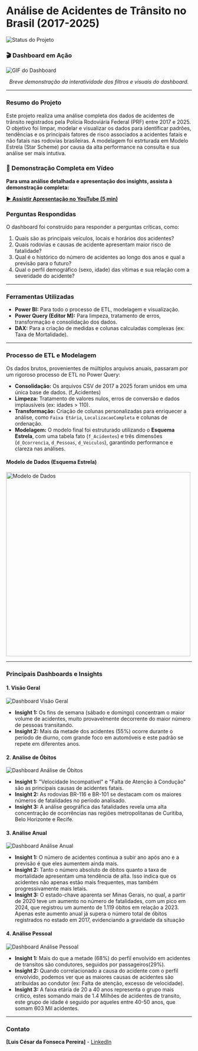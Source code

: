 # Análise de Acidentes de Trânsito no Brasil (2017-2025)

![Status do Projeto](https://img.shields.io/badge/Status-Concluído-brightgreen)

### 🎬 Dashboard em Ação
![GIF do Dashboard](imagens/dashboard.gif)  
*<p align="center">Breve demonstração da interatividade dos filtros e visuais do dashboard.</p>*

---

### Resumo do Projeto
Este projeto realiza uma análise completa dos dados de acidentes de trânsito registrados pela Polícia Rodoviária Federal (PRF) entre 2017 e 2025. O objetivo foi limpar, modelar e visualizar os dados para identificar padrões, tendências e os principais fatores de risco associados a acidentes fatais e não fatais nas rodovias brasileiras. A modelagem foi estrturada em Modelo Estrela (Star Scheme) por causa da alta performance na consulta e sua análise ser mais intutiva.

### 🎥 Demonstração Completa em Vídeo
**Para uma análise detalhada e apresentação dos insights, assista à demonstração completa:**

**[▶️ Assistir Apresentação no YouTube (5 min)](https://youtu.be/Yi-z-ZbT0vQ)**

### Perguntas Respondidas
O dashboard foi construído para responder a perguntas críticas, como:
1.  Quais são as principais veículos, locais e horários dos acidentes?
2.  Quais rodovias e causas de acidente apresentam maior risco de fatalidade?
3.  Qual é o histórico do número de acidentes ao longo dos anos e qual a previsão para o futuro?
4.  Qual o perfil demográfico (sexo, idade) das vítimas e sua relação com a severidade do acidente?

---

### Ferramentas Utilizadas
* **Power BI:** Para todo o processo de ETL, modelagem e visualização.
* **Power Query (Editor M):** Para limpeza, tratamento de erros, transformação e consolidação dos dados.
* **DAX:** Para a criação de medidas e colunas calculadas complexas (ex: Taxa de Mortalidade).

---

### Processo de ETL e Modelagem
Os dados brutos, provenientes de múltiplos arquivos anuais, passaram por um rigoroso processo de ETL no Power Query:
* **Consolidação:** Os arquivos CSV de 2017 a 2025 foram unidos em uma única base de dados. (f_Acidentes)
* **Limpeza:** Tratamento de valores nulos, erros de conversão e dados implausíveis (ex: idades > 110).
* **Transformação:** Criação de colunas personalizadas para enriquecer a análise, como `Faixa Etária`, `LocalizacaoCompleta` e colunas de ordenação.
* **Modelagem:** O modelo final foi estruturado utilizando o **Esquema Estrela**, com uma tabela fato (`f_Acidentes`) e três dimensões (`d_Ocorrencia`, `d_Pessoas`, `d_Veiculos`), garantindo performance e clareza nas análises.

#### Modelo de Dados (Esquema Estrela)
<img src="imagens/estrela.jpg" alt="Modelo de Dados" width="500"/>

---

### Principais Dashboards e Insights

#### 1. Visão Geral
![Dashboard Visão Geral](imagens/visaogeral.jpg)
* **Insight 1:** Os fins de semana (sábado e domingo) concentram o maior volume de acidentes, muito provavelmente decorrente do maior número de pessoas transitando.
* **Insight 2:** Mais da metade dos acidentes (55%) ocorre durante o período de diurno, com grande foco em automóveis e este padrão se repete em diferentes anos.

#### 2. Análise de Óbitos
![Dashboard Análise de Óbitos](imagens/obitos.jpg)
* **Insight 1:** "Velocidade Incompatível" e "Falta de Atenção à Condução" são as principais causas de acidentes fatais.
* **Insight 2:** As rodovias BR-116 e BR-101 se destacam com os maiores números de fatalidades no período analisado.
* **Insight 3:** A análise geográfica das fatalidades revela uma alta concentração de ocorrências nas regiões metropolitanas de Curitiba, Belo Horizonte e Recife.

#### 3. Análise Anual
![Dashboard Análise Anual](imagens/anual.jpg)
* **Insight 1:** O número de acidentes continua a subir ano após ano e a previsão é que eles aumentem ainda mais.
* **Insight 2:** Tanto o número absoluto de óbitos quanto a taxa de mortalidade apresentam uma tendência de alta. Isso indica que os acidentes não apenas estão mais frequentes, mas também progressivamente mais letais.
* **Insight 3:** O estado-chave aparenta ser Minas Gerais, no qual, a partir de 2020 teve um aumento no número de fatalidades, com um pico em 2024, que registrou um aumento de 1.119 óbitos em relação a 2023. Apenas este aumento anual já supera o número total de óbitos registrados no estado em 2017, evidenciando a gravidade da situação

#### 4. Análise Pessoal
![Dashboard Análise Pessoal](imagens/pessoal.jpg)
* **Insight 1:** Mais do que a metade (68%) do perfil envolvido em acidentes de transitos são condutores, seguidos por passageiros(29%).
* **Insight 2:** Quando correlacionado a causa do acidente com o perfil envolvido, podemos ver que as maiores causas de acidentes são atribuidas ao condutor (ex: Falta de atenção, excesso de velocidade).
* **Insight 3:** A faixa etária de 20 a 40 anos representa o grupo mais crítico, estes somando mais de 1.4 Milhões de acidentes de transito, este grupo de idade é seguido por aqueles entre 40-50 anos, que somam 603 Mil acidentes.
---

### Contato
**[Luis César da Fonseca Pereira]** - [LinkedIn](https://www.linkedin.com/in/luis-cesar-pereira/) 
